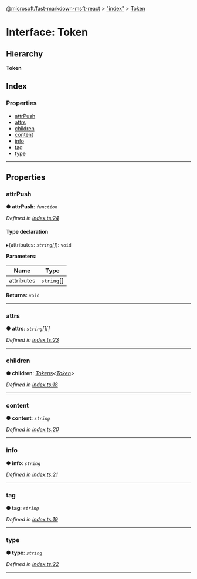 [@microsoft/fast-markdown-msft-react](../README.md) > ["index"](../modules/_index_.md) > [Token](../interfaces/_index_.token.md)

# Interface: Token

## Hierarchy

**Token**

## Index

### Properties

* [attrPush](_index_.token.md#attrpush)
* [attrs](_index_.token.md#attrs)
* [children](_index_.token.md#children)
* [content](_index_.token.md#content)
* [info](_index_.token.md#info)
* [tag](_index_.token.md#tag)
* [type](_index_.token.md#type)

---

## Properties

<a id="attrpush"></a>

###  attrPush

**● attrPush**: *`function`*

*Defined in [index.ts:24](https://github.com/Microsoft/fast-dna/blob/164dd3ca/packages/fast-markdown-msft-react/src/index.ts#L24)*

#### Type declaration
▸(attributes: *`string`[]*): `void`

**Parameters:**

| Name | Type |
| ------ | ------ |
| attributes | `string`[] |

**Returns:** `void`

___
<a id="attrs"></a>

###  attrs

**● attrs**: *`string`[][]*

*Defined in [index.ts:23](https://github.com/Microsoft/fast-dna/blob/164dd3ca/packages/fast-markdown-msft-react/src/index.ts#L23)*

___
<a id="children"></a>

###  children

**● children**: *[Tokens](_index_.tokens.md)<[Token](_index_.token.md)>*

*Defined in [index.ts:18](https://github.com/Microsoft/fast-dna/blob/164dd3ca/packages/fast-markdown-msft-react/src/index.ts#L18)*

___
<a id="content"></a>

###  content

**● content**: *`string`*

*Defined in [index.ts:20](https://github.com/Microsoft/fast-dna/blob/164dd3ca/packages/fast-markdown-msft-react/src/index.ts#L20)*

___
<a id="info"></a>

###  info

**● info**: *`string`*

*Defined in [index.ts:21](https://github.com/Microsoft/fast-dna/blob/164dd3ca/packages/fast-markdown-msft-react/src/index.ts#L21)*

___
<a id="tag"></a>

###  tag

**● tag**: *`string`*

*Defined in [index.ts:19](https://github.com/Microsoft/fast-dna/blob/164dd3ca/packages/fast-markdown-msft-react/src/index.ts#L19)*

___
<a id="type"></a>

###  type

**● type**: *`string`*

*Defined in [index.ts:22](https://github.com/Microsoft/fast-dna/blob/164dd3ca/packages/fast-markdown-msft-react/src/index.ts#L22)*

___


